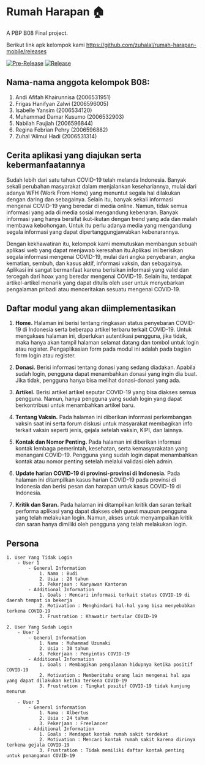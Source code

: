# Rumah Harapan 🏠

A PBP B08 Final project.

Berikut link apk kelompok kami https://github.com/zuhalal/rumah-harapan-mobile/releases

[![Pre-Release](https://github.com/zuhalal/rumah-harapan-mobile/actions/workflows/pre-release.yml/badge.svg)](https://github.com/zuhalal/rumah-harapan-mobile/actions/workflows/pre-release.yml)
[![Release](https://github.com/zuhalal/rumah-harapan-mobile/actions/workflows/release.yml/badge.svg)](https://github.com/zuhalal/rumah-harapan-mobile/actions/workflows/release.yml)

## Nama-nama anggota kelompok B08:

1. Andi Afifah Khairunnisa (2006531951)
2. Frigas Hanifyan Zalwi (2006596005)
3. Isabelle Yansim (2006534120)
4. Muhammad Damar Kusumo (2006532903)
5. Nabilah Faujiah (2006596844)
6. Regina Febrian Pehry (2006596882)
7. Zuhal ‘Alimul Hadi (2006531314)

## Cerita aplikasi yang diajukan serta kebermanfaatannya

Sudah lebih dari satu tahun COVID-19 telah melanda Indonesia. Banyak sekali perubahan masyarakat dalam menjalankan kesehariannya, mulai dari adanya WFH (Work From Home) yang menuntut segala hal dilakukan dengan daring dan sebagainya. Selain itu, banyak sekali informasi mengenai COVID-19 yang beredar di media online. Namun, tidak semua informasi yang ada di media sosial mengandung kebenaran. Banyak informasi yang hanya bersifat ikut-ikutan dengan trend yang ada dan malah membawa kebohongan. Untuk itu perlu adanya media yang mengandung segala informasi yang dapat dipertanggungjawabkan kebenarannya.

Dengan kekhawatiran itu, kelompok kami memutuskan membangun sebuah aplikasi web yang dapat menjawab keresahan itu.Aplikasi ini berisikan segala informasi mengenai COVID-19, mulai dari angka penyebaran, angka kematian, sembuh, dan kasus aktif, informasi vaksin, dan sebagainya. Aplikasi ini sangat bermanfaat karena berisikan informasi yang valid dan tercegah dari hoax yang beredar mengenai COVID-19. Selain itu, terdapat artikel-artikel menarik yang dapat ditulis oleh user untuk menyebarkan pengalaman pribadi atau menceritakan sesuatu mengenai COVID-19.

## Daftar modul yang akan diimplementasikan

1. **Home.**
    Halaman ini berisi tentang ringkasan status penyebaran COVID-19 di Indonesia serta beberapa artikel terbaru terkait COVID-19. Untuk mengakses halaman ini, diperlukan autentikasi pengguna, jika tidak, maka hanya akan tampil halaman selamat datang dan tombol untuk login atau register. Pengaplikasian form pada modul ini adalah pada bagian form login atau register.

2. **Donasi.**
    Berisi informasi tentang donasi yang sedang diadakan. Apabila sudah login, pengguna dapat menambahkan donasi yang ingin dia buat. Jika tidak, pengguna hanya bisa melihat donasi-donasi yang ada. 

3. **Artikel.**
    Berisi artikel artikel seputar COVID-19 yang bisa diakses semua pengguna. Namun, hanya pengguna yang sudah login yang dapat berkontribusi untuk menambahkan artikel baru.

4. **Tentang Vaksin.**
    Pada halaman ini diberikan informasi perkembangan vaksin saat ini serta forum diskusi untuk masyarakat membagikan info terkait vaksin seperti jenis, gejala setelah vaksin, KIPI, dan lainnya.

5. **Kontak dan Nomor Penting.**
    Pada halaman ini diberikan informasi kontak lembaga pemerintah, kesehatan, serta kemasyarakatan yang menangani COVID-19. Pengguna yang sudah login dapat menambahkan kontak atau nomor penting setelah melalui validasi oleh admin. 

6. **Update harian COVID-19 di provinsi-provinsi di Indonesia.**
    Pada halaman ini ditampilkan kasus harian COVID-19 pada provinsi di Indonesia dan berisi pesan dan harapan untuk kasus COVID-19 di Indonesia.

7. **Kritik dan Saran.**
    Pada halaman ini ditampilkan kritik dan saran terkait performa aplikasi yang dapat diakses oleh guest maupun pengguna yang telah melakukan login. Namun, akses untuk menyampaikan kritik dan saran hanya dimiliki oleh pengguna yang telah melakukan login.

## Persona 
    1. User Yang Tidak Login    
        - User 1
            - General Information
                1. Nama : Budi
                2. Usia : 28 tahun
                3. Pekerjaan : Karyawan Kantoran
            - Additional Information
                1. Goals : Mencari informasi terkait status COVID-19 di daerah tempat ia bekerja
                2. Motivation : Menghindari hal-hal yang bisa menyebabkan terkena COVID-19
                3. Frustration : Khawatir tertular COVID-19

    2. User Yang Sudah Login  
        - User 2
            - General Information
                1. Nama : Muhammad Uzumaki
                2. Usia : 30 tahun
                3. Pekerjaan : Penyintas COVID-19
            - Additional Information
                1. Goals : Membagikan pengalaman hidupnya ketika positif COVID-19
                2. Motivation : Memberitahu orang lain mengenai hal apa yang dapat dilakukan ketika terkena COVID-19
                3. Frustration : Tingkat positif COVID-19 tidak kunjung menurun

        - User 3
            - General information
                1. Nama : Albertus
                2. Usia : 24 tahun
                3. Pekerjaan : Freelancer
            - Additional Information
                1. Goals : Mendapat kontak rumah sakit terdekat
                2. Motivation : Mencari kontak rumah sakit karena dirinya terkena gejala COVID-19
                3. Frustration : Tidak memiliki daftar kontak penting untuk penanganan COVID-19

